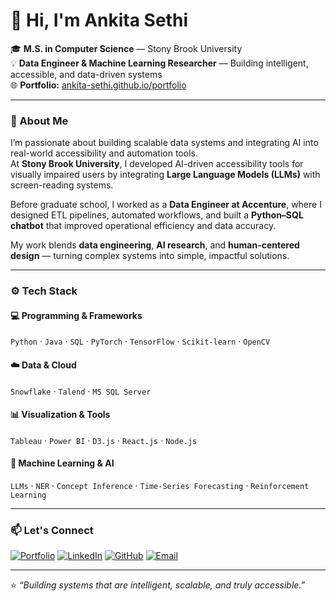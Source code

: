 # 👋 Hi, I'm Ankita Sethi

🎓 **M.S. in Computer Science** — Stony Brook University  
💡 **Data Engineer & Machine Learning Researcher** — Building intelligent, accessible, and data-driven systems  
🌐 **Portfolio:** [ankita-sethi.github.io/portfolio](https://ankita-sethi.github.io/portfolio)

---

### 🌟 About Me

I’m passionate about building scalable data systems and integrating AI into real-world accessibility and automation tools.  
At **Stony Brook University**, I developed AI-driven accessibility tools for visually impaired users by integrating **Large Language Models (LLMs)** with screen-reading systems.

Before graduate school, I worked as a **Data Engineer at Accenture**, where I designed ETL pipelines, automated workflows, and built a **Python–SQL chatbot** that improved operational efficiency and data accuracy.

My work blends **data engineering**, **AI research**, and **human-centered design** — turning complex systems into simple, impactful solutions.

---

### ⚙️ Tech Stack

#### 💻 Programming & Frameworks

`Python` · `Java` · `SQL` · `PyTorch` · `TensorFlow` · `Scikit-learn` · `OpenCV`

#### ☁️ Data & Cloud

`Snowflake` · `Talend` · `MS SQL Server`

#### 📊 Visualization & Tools

`Tableau` · `Power BI` · `D3.js` · `React.js` · `Node.js`

#### 🧠 Machine Learning & AI

`LLMs` · `NER` · `Concept Inference` · `Time-Series Forecasting` · `Reinforcement Learning`

---

### 📫 Let's Connect

[![Portfolio](https://img.shields.io/badge/Portfolio-00B7FF?style=flat&logo=google-chrome&logoColor=white)](https://ankita-sethi.github.io/portfolio)
[![LinkedIn](https://img.shields.io/badge/LinkedIn-0077B5?style=flat&logo=linkedin&logoColor=white)](https://www.linkedin.com/in/ankita-sethi21/)
[![GitHub](https://img.shields.io/badge/GitHub-171515?style=flat&logo=github&logoColor=white)](https://github.com/ankita-sethi)
[![Email](https://img.shields.io/badge/Email-ankitasethi282%40gmail.com-red?style=flat&logo=gmail&logoColor=white)](mailto:ankitasethi282@gmail.com)

---

⭐ _“Building systems that are intelligent, scalable, and truly accessible.”_
